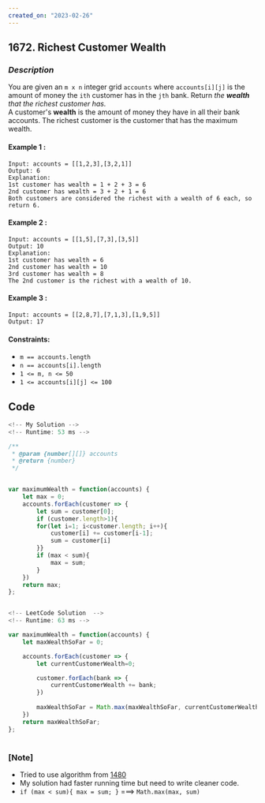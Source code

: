 ```yaml
---
created_on: "2023-02-26"
---
```


## 1672. Richest Customer Wealth


### _Description_

You are given an `m x n` integer grid `accounts` where `accounts[i][j]` is the amount of money the `ith` customer has in the `jth` bank. Return _the <strong>wealth</strong> that the richest customer has._\
A customer's <strong>wealth</strong> is the amount of money they have in all their bank accounts. The richest customer is the customer that has the maximum wealth.


#### Example 1 :
```
Input: accounts = [[1,2,3],[3,2,1]]
Output: 6
Explanation:
1st customer has wealth = 1 + 2 + 3 = 6
2nd customer has wealth = 3 + 2 + 1 = 6
Both customers are considered the richest with a wealth of 6 each, so return 6.
```

#### Example 2 :
```
Input: accounts = [[1,5],[7,3],[3,5]]
Output: 10
Explanation: 
1st customer has wealth = 6
2nd customer has wealth = 10 
3rd customer has wealth = 8
The 2nd customer is the richest with a wealth of 10.
```

#### Example 3 :
```
Input: accounts = [[2,8,7],[7,1,3],[1,9,5]]
Output: 17
```

#### Constraints:

- `m == accounts.length`
- `n == accounts[i].length`
- `1 <= m, n <= 50`
- `1 <= accounts[i][j] <= 100`


## Code

```JavaScript
<!-- My Solution -->
<!-- Runtime: 53 ms -->

/**
 * @param {number[][]} accounts
 * @return {number}
 */


var maximumWealth = function(accounts) {
    let max = 0;
    accounts.forEach(customer => {
        let sum = customer[0];
        if (customer.length>1){
        for(let i=1; i<customer.length; i++){
            customer[i] += customer[i-1];
            sum = customer[i]
        }}
        if (max < sum){
            max = sum;
        }
    })
    return max;
};



```

```JavaScript
<!-- LeetCode Solution  -->
<!-- Runtime: 63 ms -->

var maximumWealth = function(accounts) {
    let maxWealthSoFar = 0;

    accounts.forEach(customer => {
        let currentCustomerWealth=0;

        customer.forEach(bank => {
            currentCustomerWealth += bank;
        })
        
        maxWealthSoFar = Math.max(maxWealthSoFar, currentCustomerWealth);
    })
    return maxWealthSoFar;
};

```


#

### [Note]
- Tried to use algorithm from [1480](https://github.com/celine-yoon/js-algorithm/blob/main/2023/Feb/1480.md)
- My solution had faster running time but need to write cleaner code.
- `if (max < sum){ max = sum; }` ===> `Math.max(max, sum)`
